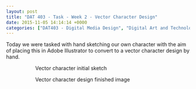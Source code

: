 ```yaml
---
layout: post
title: "DAT 403 - Task - Week 2 - Vector Character Design"
date: 2015-11-05 14:14:14 +0000
categories: ["DAT403 - Digital Media Design", "Digital Art and Technology"]
---
```


Today we were tasked with hand sketching our own character with the aim of placing this in Adobe Illustrator to convert to a vector character design by hand.

<figure class="wp-block-gallery has-nested-images columns-default is-cropped"><figure class="wp-block-image size-large"><a href="{{ site.baseurl }}/wp-content/uploads/2023/05/IMG_1618-scaled-1.jpg"><img src="https://www.circleseven.co.uk/wp-content/uploads/2023/05/IMG_1618-scaled-1-822x1024.jpg" alt="" class="wp-image-728"/></a><figcaption class="wp-element-caption">Vector character initial sketch</figcaption></figure>

<figure class="wp-block-image size-medium"><a href="{{ site.baseurl }}/wp-content/uploads/2023/05/character-design.jpg"><img src="https://www.circleseven.co.uk/wp-content/uploads/2023/05/character-design-251x300.jpg" alt="" class="wp-image-729"/></a><figcaption class="wp-element-caption">Vector character design finished image</figcaption></figure>
</figure>
